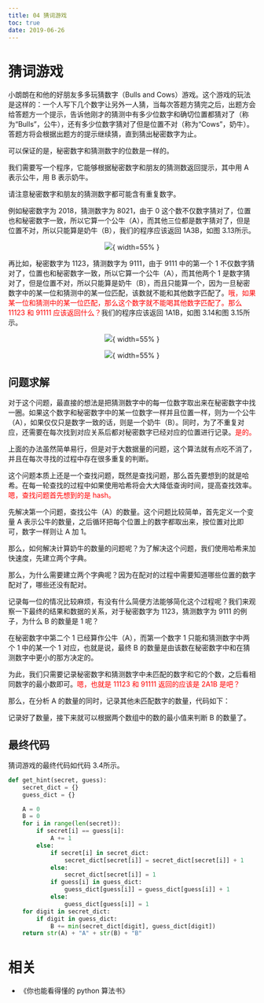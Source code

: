 ```yaml
---
title: 04 猜词游戏
toc: true
date: 2019-06-26
---
```

# 猜词游戏

小朗朗在和他的好朋友多多玩猜数字（Bulls and Cows）游戏。这个游戏的玩法是这样的：一个人写下几个数字让另外一人猜，当每次答题方猜完之后，出题方会给答题方一个提示，告诉他刚才的猜测中有多少位数字和确切位置都猜对了（称为“Bulls”，公牛），还有多少位数字猜对了但是位置不对（称为“Cows”，奶牛）。答题方将会根据出题方的提示继续猜，直到猜出秘密数字为止。

可以保证的是，秘密数字和猜测数字的位数是一样的。

我们需要写一个程序，它能够根据秘密数字和朋友的猜测数返回提示，其中用 A 表示公牛，用 B 表示奶牛。

请注意秘密数字和朋友的猜测数字都可能含有重复数字。

例如秘密数字为 2018，猜测数字为 8021，由于 0 这个数不仅数字猜对了，位置也和秘密数字一致，所以它算一个公牛（A），而其他三位都是数字猜对了，但是位置不对，所以只能算是奶牛（B），我们的程序应该返回 1A3B，如图 3.13所示。

<center>

![](http://images.iterate.site/blog/image/20190701/CQKmex0vmVxg.png?imageslim){ width=55% }
</center>

再比如，秘密数字为 1123，猜测数字为 9111，由于 9111 中的第一个 1 不仅数字猜对了，位置也和秘密数字一致，所以它算一个公牛（A），而其他两个 1 是数字猜对了，但是位置不对，所以只能算是奶牛（B），而且只能算一个，因为一旦秘密数字中的某一位和猜测中的某一位匹配，该数就不能和其他数字匹配了。<span style="color:red;">哦，如果某一位和猜测中的某一位匹配，那么这个数字就不能喝其他数字匹配了。那么 11123 和 91111 应该返回什么？</span>我们的程序应该返回 1A1B，如图 3.14和图 3.15所示。

<center>

![](http://images.iterate.site/blog/image/20190701/fIQD6pFByJCO.png?imageslim){ width=55% }
</center>

<center>

![](http://images.iterate.site/blog/image/20190701/Eu4shBK7MQT0.png?imageslim){ width=55% }
</center>

## 问题求解

对于这个问题，最直接的想法是把猜测数字中的每一位数字取出来在秘密数字中找一圈。如果这个数字和秘密数字中的某一位数字一样并且位置一样，则为一个公牛（A），如果仅仅只是数字一致的话，则是一个奶牛（B）。同时，为了不重复对应，还需要在每次找到对应关系后都对秘密数字已经对应的位置进行记录。<span style="color:red;">是的。</span>

上面的办法虽然简单易行，但是对于大数据量的问题，这个算法就有点吃不消了，并且在每次寻找的过程中存在很多重复的判断。

这个问题本质上还是一个查找问题，既然是查找问题，那么首先要想到的就是哈希。在每一轮查找的过程中如果使用哈希将会大大降低查询时间，提高查找效率。<span style="color:red;">嗯，查找问题首先想到的是 hash。</span>

先解决第一个问题，查找公牛（A）的数量。这个问题比较简单，首先定义一个变量 A 表示公牛的数量，之后循环把每个位置上的数字都取出来，按位置对比即可，数字一样则让 A 加 1。

那么，如何解决计算奶牛的数量的问题呢？为了解决这个问题，我们使用哈希来加快速度，先建立两个字典。

那么，为什么需要建立两个字典呢？因为在配对的过程中需要知道哪些位置的数字配对了，哪些还没有配对。

记录每一位的情况比较麻烦，有没有什么简便方法能够简化这个过程呢？我们来观察一下最终的结果和数据的关系，对于秘密数字为 1123，猜测数字为 9111 的例子，为什么 B 的数量是 1 呢？

在秘密数字中第二个 1 已经算作公牛（A），而第一个数字 1 只能和猜测数字中两个 1 中的某一个 1 对应，也就是说，最终 B 的数量是由该数在秘密数字中和在猜测数字中更小的那方决定的。

为此，我们只需要记录秘密数字和猜测数字中未匹配的数字和它的个数，之后看相同数字的最小数即可。<span style="color:red;">嗯，也就是 11123 和 91111 返回的应该是 2A1B 是吧？</span>

那么，在分析 A 的数量的同时，记录其他未匹配数字的数量，代码如下：

记录好了数量，接下来就可以根据两个数组中的数的最小值来判断 B 的数量了。

## 最终代码

猜词游戏的最终代码如代码 3.4所示。



```py
def get_hint(secret, guess):
    secret_dict = {}
    guess_dict = {}

    A = 0
    B = 0
    for i in range(len(secret)):
        if secret[i] == guess[i]:
            A += 1
        else:
            if secret[i] in secret_dict:
                secret_dict[secret[i]] = secret_dict[secret[i]] + 1
            else:
                secret_dict[secret[i]] = 1
            if guess[i] in guess_dict:
                guess_dict[guess[i]] = guess_dict[guess[i]] + 1
            else:
                guess_dict[guess[i]] = 1
    for digit in secret_dict:
        if digit in guess_dict:
            B += min(secret_dict[digit], guess_dict[digit])
    return str(A) + "A" + str(B) + "B"
```



# 相关

- 《你也能看得懂的 python 算法书》

